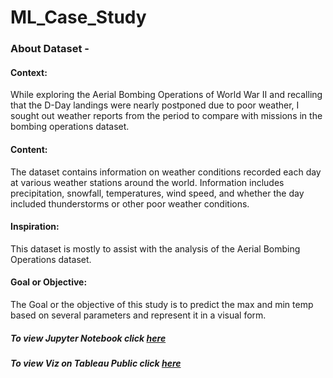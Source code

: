 # ML_Case_Study
### About Dataset -
#### Context: 
While exploring the Aerial Bombing Operations of World War II and recalling that the D-Day landings were nearly postponed due to poor weather, I sought out weather reports from the period to compare with missions in the bombing operations dataset. 
#### Content:
The dataset contains information on weather conditions recorded each day at various weather stations around the world. Information includes precipitation, snowfall, temperatures, wind speed, and whether the day included thunderstorms or other poor weather conditions.
#### Inspiration: 
This dataset is mostly to assist with the analysis of the Aerial Bombing Operations dataset.
#### Goal or Objective:
The Goal or the objective of this study is to predict the max and min temp based on several parameters and represent it in a visual form.
##### To view Jupyter Notebook click [here]()     
##### To view Viz on Tableau Public click [here]()
